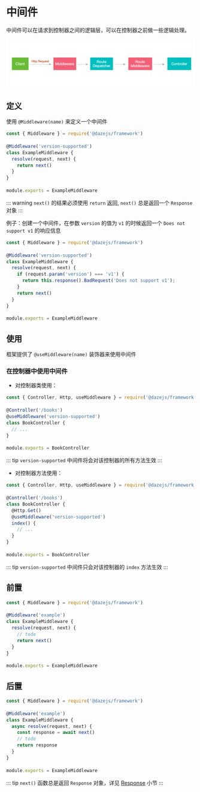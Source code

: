 # 中间件

中间件可以在请求到控制器之间的逻辑层，可以在控制器之前做一些逻辑处理。

![](./assets/middleware-1.png)

## 定义

使用 `@Middleware(name)` 来定义一个中间件

```js
const { Middleware } = require('@dazejs/framework')

@Middleware('version-supported')
class ExampleMiddleware {
  resolve(request, next) {
    return next()
  }
}

module.exports = ExampleMiddleware
```

::: warning
`next()` 的结果必须使用 `return` 返回, `next()` 总是返回一个 `Response` 对象
:::



例子：创建一个中间件，在参数 `version` 的值为 `v1` 的时候返回一个 `Does not support v1` 的响应信息

```js
const { Middleware } = require('@dazejs/framework')

@Middleware('version-supported')
class ExampleMiddleware {
  resolve(request, next) {
    if (request.param('version') === 'v1') {
      return this.response().BadRequest('Does not support v1');
    }
    return next()
  }
}

module.exports = ExampleMiddleware
```


## 使用

框架提供了 `@useMiddleware(name)` 装饰器来使用中间件

### 在控制器中使用中间件

- 对控制器类使用：

```js {5}
const { Controller, Http, useMiddleware } = require('@dazejs/framework')

@Controller('/books')
@useMiddleware('version-supported')
class BookController {
  // ...
}

module.exports = BookController
```

::: tip
`version-supported` 中间件将会对该控制器的所有方法生效
:::

- 对控制器方法使用：

```js {7}
const { Controller, Http, useMiddleware } = require('@dazejs/framework')

@Controller('/books')
class BookController {
  @Http.Get()
  @useMiddleware('version-supported')
  index() {
    // ...
  }
}

module.exports = BookController
```

::: tip
`version-supported` 中间件只会对该控制器的 `index` 方法生效
:::

## 前置

```js
const { Middleware } = require('@dazejs/framework')

@Middleware('example')
class ExampleMiddleware {
  resolve(request, next) {
    // todo
    return next()
  }
}

module.exports = ExampleMiddleware
```

## 后置

```js
const { Middleware } = require('@dazejs/framework')

@Middleware('example')
class ExampleMiddleware {
  async resolve(request, next) {
    const response = await next()
    // todo
    return response
  }
}

module.exports = ExampleMiddleware
```

::: tip
`next()` 函数总是返回 `Response` 对象，详见 [Response](/zh/document/base/response.html) 小节
:::

